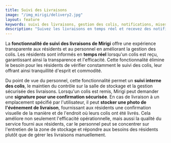 ```yaml
---
title: Suivi des Livraisons
image: "/img_mirigi/delivery2.jpg"
layout: feature
keywords: suivi des livraisons, gestion des colis, notifications, mises à jour en temps réel, sécurité, commodité
description: "Suivez les livraisons en temps réel et recevez des notifications avec Mirigi."
---
```


La **fonctionnalité de suivi des livraisons de Mirigi** offre une expérience transparente aux résidents et au personnel en améliorant la gestion des colis. Les résidents sont informés en **temps réel** lorsqu'un colis est reçu, garantissant ainsi la transparence et l'efficacité. Cette fonctionnalité élimine le besoin pour les résidents de vérifier constamment le suivi des colis, leur offrant ainsi tranquillité d'esprit et commodité.

Du point de vue du personnel, cette fonctionnalité permet un **suivi interne des colis**, le maintien du contrôle sur la salle de stockage et la gestion sécurisée des livraisons. Lorsqu'un colis est remis, Mirigi peut demander une **signature pour une confirmation sécurisée**. En cas de livraison à un emplacement spécifié par l'utilisateur, il peut **stocker une photo de l'événement de livraison**, fournissant aux résidents une confirmation visuelle de la manière et de l'endroit où leurs colis ont été livrés. Cela améliore non seulement l'efficacité opérationnelle, mais aussi la qualité du service fourni aux résidents, car le personnel peut se concentrer sur l'entretien de la zone de stockage et répondre aux besoins des résidents plutôt que de gérer les livraisons manuellement.
